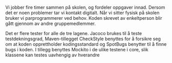 Vi jobber fire timer sammen på skolen, og fordeler oppgaver innad. Dersom det er noen problemer tar vi kontakt digitalt. Når vi sitter fysisk på skolen bruker vi parprogrammerer ved behov. Koden skrevet av enkeltperson blir gått gjennom av andre gruppemedlemmer.

Det er flere tester for alle de tre lagene. Jacoco brukes til å teste testdekningsgrad, Maven-tillegget CheckStyle benyttes for å forsikre seg om at koden opprettholder kodingsstandard og SpotBugs benytter til å finne bugs i koden. I tillegg benyttes Mockito i de ulike testene i core, slik klassene kan testes uavhengig av hverandre
